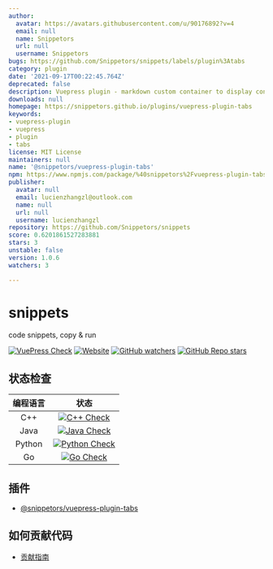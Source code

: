 ```yaml
---
author:
  avatar: https://avatars.githubusercontent.com/u/90176892?v=4
  email: null
  name: Snippetors
  url: null
  username: Snippetors
bugs: https://github.com/Snippetors/snippets/labels/plugin%3Atabs
category: plugin
date: '2021-09-17T00:22:45.764Z'
deprecated: false
description: Vuepress plugin - markdown custom container to display content in tabs
downloads: null
homepage: https://snippetors.github.io/plugins/vuepress-plugin-tabs
keywords:
- vuepress-plugin
- vuepress
- plugin
- tabs
license: MIT License
maintainers: null
name: '@snippetors/vuepress-plugin-tabs'
npm: https://www.npmjs.com/package/%40snippetors%2Fvuepress-plugin-tabs
publisher:
  avatar: null
  email: lucienzhangzl@outlook.com
  name: null
  url: null
  username: lucienzhangzl
repository: https://github.com/Snippetors/snippets
score: 0.6201861527283881
stars: 3
unstable: false
version: 1.0.6
watchers: 3

---
```


# snippets

code snippets, copy &amp; run

[![VuePress Check](https://github.com/Snippetors/snippets/actions/workflows/vuepress_check.yml/badge.svg)](.github/workflows/vuepress_check.yml)
[![Website](https://img.shields.io/website?up_message=online&url=http%3A%2F%2Fsnippets.ink)](http://snippets/ink)
[![GitHub watchers](https://img.shields.io/github/watchers/Snippetors/snippets?style=social)](https://github.com/Snippetors/snippets)
[![GitHub Repo stars](https://img.shields.io/github/stars/Snippetors/snippets?style=social)](https://github.com/Snippetors/snippets)

## 状态检查

| 编程语言 |                                                                   状态                                                                   |
| :------: | :--------------------------------------------------------------------------------------------------------------------------------------: |
|   C++    |     [![C++ Check](https://github.com/Snippetors/snippets/actions/workflows/cpp_test.yml/badge.svg)](.github/workflows/cpp_test.yml)      |
|   Java   |    [![Java Check](https://github.com/Snippetors/snippets/actions/workflows/java_test.yml/badge.svg)](.github/workflows/java_test.yml)    |
|  Python  | [![Python Check](https://github.com/Snippetors/snippets/actions/workflows/python_test.yml/badge.svg)](.github/workflows/python_test.yml) |
|    Go    |       [![Go Check](https://github.com/Snippetors/snippets/actions/workflows/go_test.yml/badge.svg)](.github/workflows/go_test.yml)       |

## 插件

- [@snippetors/vuepress-plugin-tabs](packages/@snippetors/vuepress-plugin-tabs)

## 如何贡献代码

- [贡献指南](docs/contributing.md)
